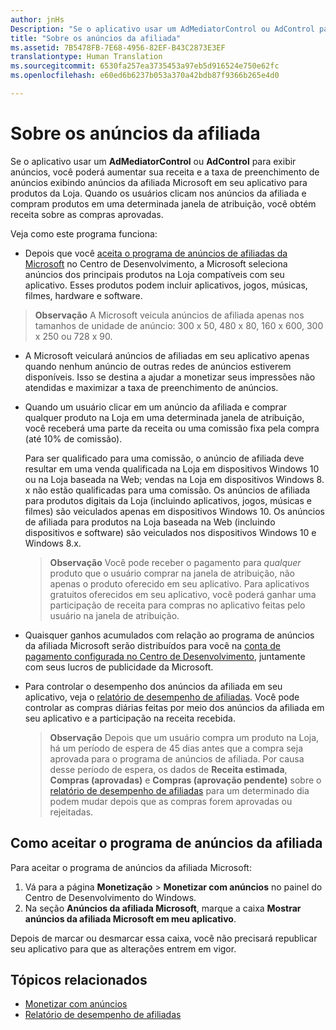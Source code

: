 ```yaml
---
author: jnHs
Description: "Se o aplicativo usar um AdMediatorControl ou AdControl para exibir anúncios, você poderá aumentar sua taxa de preenchimento de anúncios e receita exibindo nele os anúncios da afiliada Microsoft."
title: "Sobre os anúncios da afiliada"
ms.assetid: 7B5478FB-7E68-4956-82EF-B43C2873E3EF
translationtype: Human Translation
ms.sourcegitcommit: 6530fa257ea3735453a97eb5d916524e750e62fc
ms.openlocfilehash: e60ed6b6237b053a370a42bdb87f9366b265e4d0

---
```


# Sobre os anúncios da afiliada

Se o aplicativo usar um **AdMediatorControl** ou **AdControl** para exibir anúncios, você poderá aumentar sua receita e a taxa de preenchimento de anúncios exibindo anúncios da afiliada Microsoft em seu aplicativo para produtos da Loja. Quando os usuários clicam nos anúncios da afiliada e compram produtos em uma determinada janela de atribuição, você obtém receita sobre as compras aprovadas.

Veja como este programa funciona:

* Depois que você [aceita o programa de anúncios de afiliadas da Microsoft](#how-to-opt-in-to-affiliate-ads) no Centro de Desenvolvimento, a Microsoft seleciona anúncios dos principais produtos na Loja compatíveis com seu aplicativo. Esses produtos podem incluir aplicativos, jogos, músicas, filmes, hardware e software.

 > **Observação** A Microsoft veicula anúncios de afiliada apenas nos tamanhos de unidade de anúncio: 300 x 50, 480 x 80, 160 x 600, 300 x 250 ou 728 x 90.

* A Microsoft veiculará anúncios de afiliadas em seu aplicativo apenas quando nenhum anúncio de outras redes de anúncios estiverem disponíveis. Isso se destina a ajudar a monetizar seus impressões não atendidas e maximizar a taxa de preenchimento de anúncios.
* Quando um usuário clicar em um anúncio da afiliada e comprar qualquer produto na Loja em uma determinada janela de atribuição, você receberá uma parte da receita ou uma comissão fixa pela compra (até 10% de comissão). 
  
  Para ser qualificado para uma comissão, o anúncio de afiliada deve resultar em uma venda qualificada na Loja em dispositivos Windows 10 ou na Loja baseada na Web; vendas na Loja em dispositivos Windows 8. x não estão qualificadas para uma comissão. Os anúncios de afiliada para produtos digitais da Loja (incluindo aplicativos, jogos, músicas e filmes) são veiculados apenas em dispositivos Windows 10. Os anúncios de afiliada para produtos na Loja baseada na Web (incluindo dispositivos e software) são veiculados nos dispositivos Windows 10 e Windows 8.x.

    > **Observação**  Você pode receber o pagamento para *qualquer* produto que o usuário comprar na janela de atribuição, não apenas o produto oferecido em seu aplicativo. Para aplicativos gratuitos oferecidos em seu aplicativo, você poderá ganhar uma participação de receita para compras no aplicativo feitas pelo usuário na janela de atribuição.

* Quaisquer ganhos acumulados com relação ao programa de anúncios da afiliada Microsoft serão distribuídos para você na [conta de pagamento configurada no Centro de Desenvolvimento](setting-up-your-payout-account-and-tax-forms.md), juntamente com seus lucros de publicidade da Microsoft.
* Para controlar o desempenho dos anúncios da afiliada em seu aplicativo, veja o [relatório de desempenho de afiliadas](affiliates-performance-report.md). Você pode controlar as compras diárias feitas por meio dos anúncios da afiliada em seu aplicativo e a participação na receita recebida.  

  > **Observação** Depois que um usuário compra um produto na Loja, há um período de espera de 45 dias antes que a compra seja aprovada para o programa de anúncios de afiliada. Por causa desse período de espera, os dados de **Receita estimada**, **Compras (aprovadas)** e **Compras (aprovação pendente)** sobre o [relatório de desempenho de afiliadas](affiliates-performance-report.md) para um determinado dia podem mudar depois que as compras forem aprovadas ou rejeitadas.

## Como aceitar o programa de anúncios da afiliada

Para aceitar o programa de anúncios da afiliada Microsoft:

1. Vá para a página **Monetização** &gt; **Monetizar com anúncios** no painel do Centro de Desenvolvimento do Windows.
2. Na seção **Anúncios da afiliada Microsoft**, marque a caixa **Mostrar anúncios da afiliada Microsoft em meu aplicativo**.

Depois de marcar ou desmarcar essa caixa, você não precisará republicar seu aplicativo para que as alterações entrem em vigor.


## Tópicos relacionados


* [Monetizar com anúncios](monetize-with-ads.md)
* [Relatório de desempenho de afiliadas](affiliates-performance-report.md)



<!--HONumber=Aug16_HO3-->


